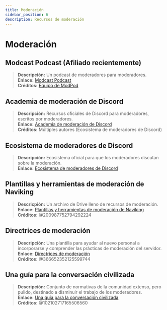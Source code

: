 ```yaml
---
title: Moderación
sidebar_position: 6
description: Recursos de moderación
---
```


# Moderación

## **Modcast Podcast** (Afiliado recientemente)

> **Descripción:** Un podcast de moderadores para moderadores.   <br/>
**Enlace:** [Modcast Podcast](https://modcast.network/)   <br/>
**Créditos:** [Equipo de ModPod](https://modcast.network/meet-the-team/)

## **Academia de moderación de Discord**

> **Descripción:** Recursos oficiales de Discord para moderadores, escritos por moderadores.   <br/>
**Enlace:** [Academia de moderación de Discord](https://dis.gd/moderation)   <br/>
**Créditos:** Múltiples autores (Ecosistema de moderadores de Discord)

## **Ecosistema de moderadores de Discord**

> **Descripción:** Ecosistema oficial para que los moderadores discutan sobre la moderación.   <br/>
**Enlace:** [Ecosistema de moderadores de Discord](https://discord.com/blog/announcing-the-discord-moderator-academy-exam)

## **Plantillas y herramientas de moderación de Naviking**

> **Descricpión:** Un archivo de Drive lleno de recursos de moderación.   <br/>
**Enlace:** [Plantillas y herramientas de moderación de Naviking](https://drive.google.com/drive/folders/1vqdEEBqqCftZgMTkgqK8sKzxtdMANu4U)   <br/>
**Créditos:** @200987752794292224

## **Directrices de moderación**

> **Descripción:** Una plantilla para ayudar al nuevo personal a incorporarse y comprender las prácticas de moderación del servidor.   <br/>
**Enlace:** [Directrices de moderación](https://staff-guidelines.super.site/)   <br/>
**Créditos:** @366652352125599744

## **Una guía para la conversación civilizada**

> **Descripción:** Conjunto de normativas de la comunidad extenso, pero pulido, destinado a disminuir el trabajo de los moderadores.   <br/>
**Enlace:** [Una guía para la conversación civilizada](https://conversation.guide/)   <br/>
**Créditos:** @102102717165506560
